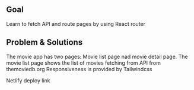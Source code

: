 ## Goal
Learn to fetch API and route pages by using React router


## Problem & Solutions
The movie app has two pages: Movie list page nad movie detail page.
The movie list page shows the list of movies fetching from API from themoviedb.org
Responsiveness is provided by Tailwindcss

Netlify deploy link

